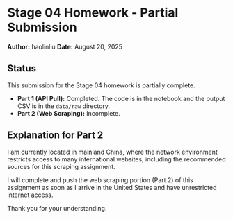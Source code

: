# Stage 04 Homework - Partial Submission

**Author:** haolinliu
**Date:** August 20, 2025

## Status

This submission for the Stage 04 homework is partially complete.

-   **Part 1 (API Pull):** Completed. The code is in the notebook and the output CSV is in the `data/raw` directory.
-   **Part 2 (Web Scraping):** Incomplete.

## Explanation for Part 2

I am currently located in mainland China, where the network environment restricts access to many international websites, including the recommended sources for this scraping assignment.

I will complete and push the web scraping portion (Part 2) of this assignment as soon as I arrive in the United States and have unrestricted internet access.

Thank you for your understanding.